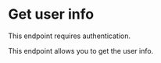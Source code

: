 # Get user info

<note>
    This endpoint requires authentication.
</note>

This endpoint allows you to get the user info.

<api-endpoint openapi-path="./../openapi.yaml" endpoint="/api/user/" method="GET">
</api-endpoint>